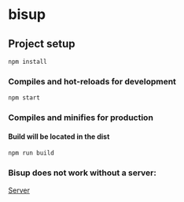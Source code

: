 # bisup

## Project setup
```
npm install
```

### Compiles and hot-reloads for development
```
npm start
```

### Compiles and minifies for production
#### Build will be located in the dist
```
npm run build
```

### Bisup  does not work without a server:
[Server](https://github.com/nik19ta/business-up-server)
